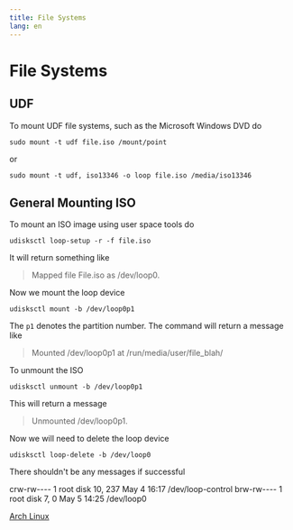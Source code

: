 ```yaml
---
title: File Systems
lang: en 
---
```


# File Systems

## UDF

To mount UDF file systems, such as the Microsoft Windows DVD do

`sudo mount -t udf file.iso /mount/point`

or

`sudo mount -t udf, iso13346 -o loop file.iso /media/iso13346`

## General Mounting ISO

To mount an ISO image using user space tools do

`udisksctl loop-setup -r -f file.iso`

It will return something like

> Mapped file File.iso as /dev/loop0.

Now we mount the loop device

`udisksctl mount -b /dev/loop0p1`

The `p1` denotes the partition number. The command will return a message like

> Mounted /dev/loop0p1 at /run/media/user/file_blah/

To unmount the ISO

`udisksctl unmount -b /dev/loop0p1`

This will return a message

> Unmounted /dev/loop0p1.

Now we will need to delete the loop device

`udisksctl loop-delete -b /dev/loop0`

There shouldn't be any messages if successful


crw-rw---- 1 root disk 10, 237 May  4 16:17 /dev/loop-control
brw-rw---- 1 root disk  7,   0 May  5 14:25 /dev/loop0

[Arch Linux](Arch_Linux.md)
